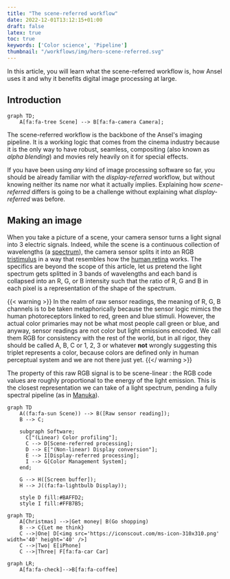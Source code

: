 ```yaml
---
title: "The scene-referred workflow"
date: 2022-12-01T13:12:15+01:00
draft: false
latex: true
toc: true
keywords: ['Color science', 'Pipeline']
thumbnail: "/workflows/img/hero-scene-referred.svg"
---
```


In this article, you will learn what the scene-referred workflow is, how Ansel uses it and why it benefits digital image processing at large.

<!--more-->

## Introduction

```mermaid
graph TD;
    A[fa:fa-tree Scene] --> B[fa:fa-camera Camera];
```

The scene-referred workflow is the backbone of the Ansel's imaging pipeline. It is a working logic that comes from the cinema industry because it is the only way to have robust, seamless, compositing (also known as *alpha blending*) and movies rely heavily on it for special effects.

If you have been using *any* kind of image processing software so far, you should be already familiar with the *display-referred* workflow, but without knowing neither its name nor what it actually implies. Explaining how *scene-referred* differs is going to be a challenge without explaining what *display-referred* was before.

## Making an image

When you take a picture of a scene, your camera sensor turns a light signal into 3 electric signals. Indeed, while the scene is a continuous collection of wavelengths (a [spectrum](https://en.wikipedia.org/wiki/Visible_spectrum)), the camera sensor splits it into an RGB [tristimulus](https://en.wikipedia.org/wiki/CIE_1931_color_space#Tristimulus_values) in a way that resembles how the [human retina](https://en.wikipedia.org/wiki/Fovea_centralis) works. The specifics are beyond the scope of this article, let us pretend the light spectrum gets splitted in 3 bands of wavelengths and each band is collapsed into an R, G, or B intensity such that the ratio of R, G and B in each pixel is a representation of the shape of the spectrum.

{{< warning >}}
In the realm of raw sensor readings, the meaning of R, G, B channels is to be taken metaphorically because the sensor logic mimics the human photoreceptors linked to red, green and blue stimuli. However, the actual color primaries may not be what most people call green or blue, and anyway, sensor readings are not color but light emissions encoded. We call them RGB for consistency with the rest of the world, but in all rigor, they should be called A, B, C or 1, 2, 3 or whatever __not__ wrongly suggesting this triplet represents a color, because colors are defined only in human perceptual system and we are not there just yet.
{{</ warning >}}

The property of this raw RGB signal is to be scene-linear : the RGB code values are roughly proportional to the energy of the light emission. This is the closest representation we can take of a light spectrum, pending a fully spectral pipeline (as in [Manuka](https://www.wetafx.co.nz/research-and-tech/technology/manuka/)).

```mermaid
graph TD
    A((fa:fa-sun Scene)) --> B([Raw sensor reading]);
    B --> C;

    subgraph Software;
      C["(Linear) Color profiling"];
      C --> D[Scene-referred processing];
      D --> E["(Non-linear) Display conversion"];
      E --> I[Display-referred processing];
      I --> G[Color Management System];
    end;

    G --> H([Screen buffer]);
    H --> J((fa:fa-lightbulb Display));

    style D fill:#BAFFD2;
    style I fill:#FFB7B5;
```

```mermaid
graph TD;
    A[Christmas] -->|Get money| B(Go shopping)
    B --> C{Let me think}
    C -->|One| D[<img src='https://iconscout.com/ms-icon-310x310.png' width='40' height='40' />]
    C -->|Two| E[iPhone]
    C -->|Three| F[fa:fa-car Car]
```

```mermaid
graph LR;
    A[fa:fa-check]-->B[fa:fa-coffee]
```
